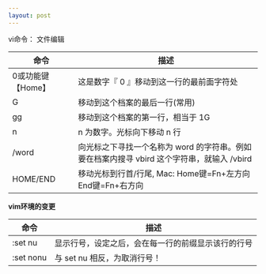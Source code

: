 ```yaml
---
layout: post
---  
```

vi命令： 文件编辑


|命令             |  描述                                            |
|--------------- | ------------------------------------------------|
|0或功能键【Home】 |  这是数字『 0 』移动到这一行的最前面字符处            |
|G               | 移动到这个档案的最后一行(常用)                      |
|gg              | 移动到这个档案的第一行，相当于 1G                    |
|n<Enter>        | n 为数字。光标向下移动 n 行                        |
|/word           | 向光标之下寻找一个名称为 word 的字符串。例如要在档案内搜寻 vbird 这个字符串，就输入 /vbird | 
|HOME/END        | 移动光标到行首/行尾, Mac: Home键=Fn+左方向 End键=Fn+右方向|


**vim环境的变更** 

命令      | 描述
----------|---------------
:set nu   | 显示行号，设定之后，会在每一行的前缀显示该行的行号
:set nonu | 与 set nu 相反，为取消行号！